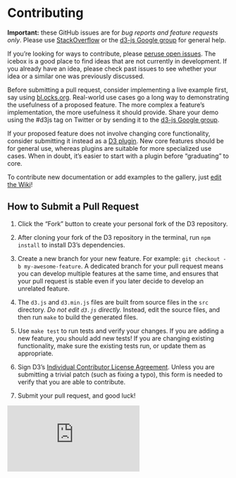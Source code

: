 # Contributing

**Important:** these GitHub issues are for *bug reports and feature requests only*. Please use [StackOverflow](http://stackoverflow.com/questions/tagged/d3.js) or the [d3-js Google group](https://groups.google.com/d/forum/d3-js) for general help.

If you’re looking for ways to contribute, please [peruse open issues](https://github.com/mbostock/d3/issues?milestone=&page=1&state=open). The icebox is a good place to find ideas that are not currently in development. If you already have an idea, please check past issues to see whether your idea or a similar one was previously discussed.

Before submitting a pull request, consider implementing a live example first, say using [bl.ocks.org](http://bl.ocks.org). Real-world use cases go a long way to demonstrating the usefulness of a proposed feature. The more complex a feature’s implementation, the more usefulness it should provide. Share your demo using the #d3js tag on Twitter or by sending it to the [d3-js Google group](https://groups.google.com/d/forum/d3-js).

If your proposed feature does not involve changing core functionality, consider submitting it instead as a [D3 plugin](https://github.com/d3/d3-plugins). New core features should be for general use, whereas plugins are suitable for more specialized use cases. When in doubt, it’s easier to start with a plugin before “graduating” to core.

To contribute new documentation or add examples to the gallery, just [edit the Wiki](https://github.com/mbostock/d3/wiki)!

## How to Submit a Pull Request

1. Click the “Fork” button to create your personal fork of the D3 repository.

2. After cloning your fork of the D3 repository in the terminal, run `npm install` to install D3’s dependencies.

3. Create a new branch for your new feature. For example: `git checkout -b my-awesome-feature`. A dedicated branch for your pull request means you can develop multiple features at the same time, and ensures that your pull request is stable even if you later decide to develop an unrelated feature.

4. The `d3.js` and `d3.min.js` files are built from source files in the `src` directory. _Do not edit `d3.js` directly._ Instead, edit the source files, and then run `make` to build the generated files.

5. Use `make test` to run tests and verify your changes. If you are adding a new feature, you should add new tests! If you are changing existing functionality, make sure the existing tests run, or update them as appropriate.

6. Sign D3’s [Individual Contributor License Agreement](https://docs.google.com/forms/d/1CzjdBKtDuA8WeuFJinadx956xLQ4Xriv7-oDvXnZMaI/viewform). Unless you are submitting a trivial patch (such as fixing a typo), this form is needed to verify that you are able to contribute.

7. Submit your pull request, and good luck!


[![Analytics](https://kubernetes-site.appspot.com/UA-36037335-10/GitHub/third_party/ui/bower_components/d3/CONTRIBUTING.md?pixel)]()
